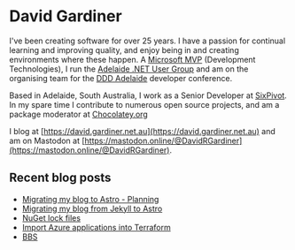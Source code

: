 # David Gardiner

I've been creating software for over 25 years. I have a passion for continual learning and improving quality, and enjoy being in and creating environments where these happen. A [Microsoft MVP](https://mvp.microsoft.com/en-us/PublicProfile/5001655) (Development Technologies), I run the [Adelaide .NET User Group](https://www.adnug.net) and am on the organising team for the [DDD Adelaide](https://www.dddadelaide.com) developer conference.

Based in Adelaide, South Australia, I work as a Senior Developer at [SixPivot](https://www.sixpivot.com.au). In my spare time I contribute to numerous open source projects, and am a package moderator at [Chocolatey.org](https://chocolatey.org)

I blog at [https://david.gardiner.net.au](https://david.gardiner.net.au) and am on Mastodon at [https://mastodon.online/@DavidRGardiner](https://mastodon.online/@DavidRGardiner).

## Recent blog posts

<!--START_SECTION:posts-->
* [Migrating my blog to Astro - Planning](https:&#x2F;&#x2F;david.gardiner.net.au&#x2F;2025&#x2F;06&#x2F;migrating-to-astro-planning)
* [Migrating my blog from Jekyll to Astro](https:&#x2F;&#x2F;david.gardiner.net.au&#x2F;2025&#x2F;06&#x2F;migrating-from-jekyll-to-astro)
* [NuGet lock files](https:&#x2F;&#x2F;david.gardiner.net.au&#x2F;2025&#x2F;05&#x2F;nuget-lockfiles)
* [Import Azure applications into Terraform](https:&#x2F;&#x2F;david.gardiner.net.au&#x2F;2025&#x2F;05&#x2F;adelaide-azure)
* [BBS](https:&#x2F;&#x2F;david.gardiner.net.au&#x2F;2025&#x2F;05&#x2F;bbs)
<!--END_SECTION:posts-->
